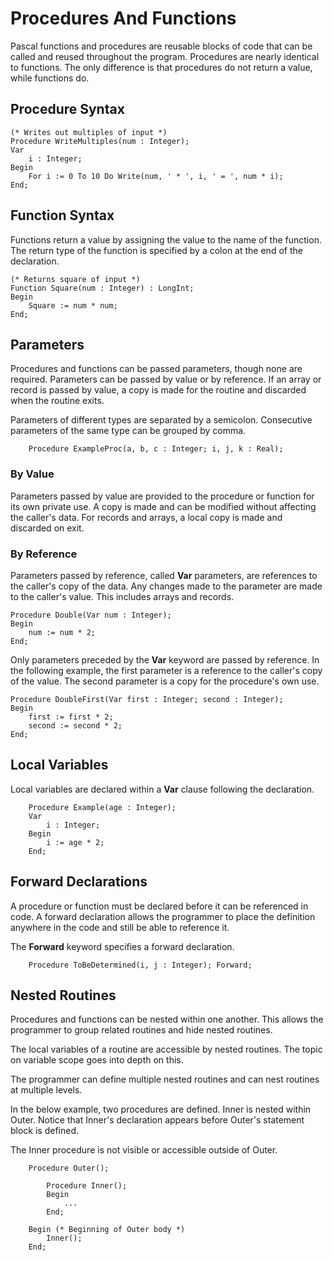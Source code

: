 # Procedures And Functions

Pascal functions and procedures are reusable blocks of code that can be called and reused throughout the program.  Procedures are nearly identical to functions.  The only difference is that procedures do not return a value, while functions do.

## Procedure Syntax

```
(* Writes out multiples of input *)
Procedure WriteMultiples(num : Integer);
Var
    i : Integer;
Begin
    For i := 0 To 10 Do Write(num, ' * ', i, ' = ', num * i);
End;
```

## Function Syntax

Functions return a value by assigning the value to the name of the function.  The return type of the function is specified by a colon at the end of the declaration.

```
(* Returns square of input *)
Function Square(num : Integer) : LongInt;
Begin
    Square := num * num;
End;
```

## Parameters

Procedures and functions can be passed parameters, though none are required.  Parameters can be passed by value or by reference.  If an array or record is passed by value, a copy is made for the routine and discarded when the routine exits.

Parameters of different types are separated by a semicolon.  Consecutive parameters of the same type can be grouped by comma.

```
    Procedure ExampleProc(a, b, c : Integer; i, j, k : Real);
```

### By Value

Parameters passed by value are provided to the procedure or function for its own private use.  A copy is made and can be modified without affecting the caller's data.  For records and arrays, a local copy is made and discarded on exit.


### By Reference

Parameters passed by reference, called **Var** parameters, are references to the caller's copy of the data.  Any changes made to the parameter are made to the caller's value.  This includes arrays and records.

```
Procedure Double(Var num : Integer);
Begin
    num := num * 2;
End;
```

Only parameters preceded by the **Var** keyword are passed by reference.  In the following example, the first parameter is a reference to the caller's copy of the value.  The second parameter is a copy for the procedure's own use.

```
Procedure DoubleFirst(Var first : Integer; second : Integer);
Begin
    first := first * 2;
    second := second * 2;
End;
```

## Local Variables

Local variables are declared within a **Var** clause following the declaration.

```
    Procedure Example(age : Integer);
    Var
        i : Integer;
    Begin
        i := age * 2;
    End;
```

## Forward Declarations

A procedure or function must be declared before it can be referenced in code.  A forward declaration allows the programmer to place the definition anywhere in the code and still be able to reference it.

The **Forward** keyword specifies a forward declaration.

```
    Procedure ToBeDetermined(i, j : Integer); Forward;
```

## Nested Routines

Procedures and functions can be nested within one another.  This allows the programmer to group related routines and hide nested routines.

The local variables of a routine are accessible by nested routines.  The topic on variable scope goes into depth on this.

The programmer can define multiple nested routines and can nest routines at multiple levels.

In the below example, two procedures are defined.  Inner is nested within Outer.  Notice that Inner's declaration appears before Outer's statement block is defined.

The Inner procedure is not visible or accessible outside of Outer.

```
    Procedure Outer();

        Procedure Inner();
        Begin
            ...
        End;

    Begin (* Beginning of Outer body *)
        Inner();
    End;
```

